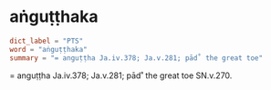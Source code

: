 # aṅguṭṭhaka

``` toml
dict_label = "PTS"
word = "aṅguṭṭhaka"
summary = "= anguṭṭha Ja.iv.378; Ja.v.281; pād˚ the great toe"
```

= anguṭṭha Ja.iv.378; Ja.v.281; pād˚ the great toe SN.v.270.

